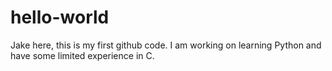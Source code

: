 # hello-world
Jake here, this is my first github code.
I am working on learning Python and have some limited experience in C.
